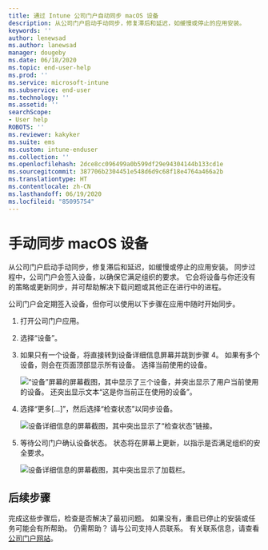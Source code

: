 ```yaml
---
title: 通过 Intune 公司门户自动同步 macOS 设备
description: 从公司门户启动手动同步，修复滞后和延迟，如缓慢或停止的应用安装。
keywords: ''
author: lenewsad
ms.author: lanewsad
manager: dougeby
ms.date: 06/18/2020
ms.topic: end-user-help
ms.prod: ''
ms.service: microsoft-intune
ms.subservice: end-user
ms.technology: ''
ms.assetid: ''
searchScope:
- User help
ROBOTS: ''
ms.reviewer: kakyker
ms.suite: ems
ms.custom: intune-enduser
ms.collection: ''
ms.openlocfilehash: 2dce8cc096499a0b599df29e94304144b133cd1e
ms.sourcegitcommit: 387706b2304451e548d6d9c68f18e4764a466a2b
ms.translationtype: HT
ms.contentlocale: zh-CN
ms.lasthandoff: 06/19/2020
ms.locfileid: "85095754"
---
```

# <a name="sync-your-macos-device-manually"></a>手动同步 macOS 设备

从公司门户启动手动同步，修复滞后和延迟，如缓慢或停止的应用安装。 同步过程中，公司门户会签入设备，以确保它满足组织的要求。 它会将设备与你还没有的策略或更新同步，并可帮助解决下载问题或其他正在进行中的进程。  

公司门户会定期签入设备，但你可以使用以下步骤在应用中随时开始同步。 

1. 打开公司门户应用。

2. 选择“设备”。  
3. 如果只有一个设备，将直接转到设备详细信息屏幕并跳到步骤 4。 如果有多个设备，则会在页面顶部显示所有设备。 选择当前使用的设备。 

    ![“设备”屏幕的屏幕截图，其中显示了三个设备，并突出显示了用户当前使用的设备。 还突出显示文本“这是你当前正在使用的设备”。](./media/macos-sync-1-company-portal-2006.png)

4.  选择“更多[...]”，然后选择“检查状态”以同步设备。 

    ![设备详细信息的屏幕截图，其中突出显示了“检查状态”链接。](./media/macos-sync-2-company-portal-2006.png)  

5. 等待公司门户确认设备状态。 状态将在屏幕上更新，以指示是否满足组织的安全要求。 

     ![设备详细信息的屏幕截图，其中突出显示了加载栏。](./media/macos-sync-3-company-portal-2006.png)

## <a name="next-steps"></a>后续步骤
完成这些步骤后，检查是否解决了最初问题。 如果没有，重启已停止的安装或任务可能会有所帮助。 仍需帮助？ 请与公司支持人员联系。 有关联系信息，请查看[公司门户网站](https://go.microsoft.com/fwlink/?linkid=2010980)。


